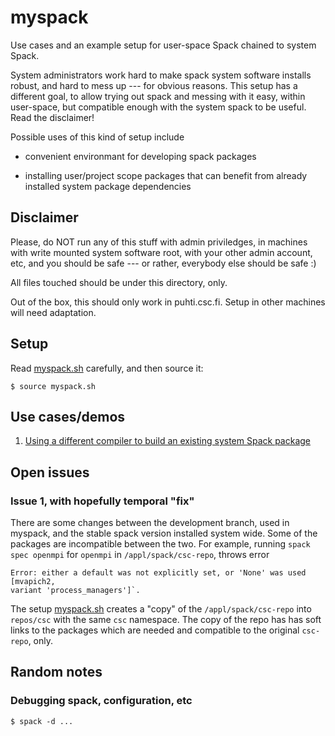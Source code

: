# myspack

Use cases and an example setup for user-space Spack chained to system
Spack.

System administrators work hard to make spack system software installs
robust, and hard to mess up --- for obvious reasons. This setup has a
different goal, to allow trying out spack and messing with it easy,
within user-space, but compatible enough with the system spack to be
useful. Read the disclaimer!

Possible uses of this kind of setup include

- convenient environmant for developing spack packages

- installing user/project scope packages that can benefit from already
  installed system package dependencies


## Disclaimer

Please, do NOT run any of this stuff with admin priviledges, in
machines with write mounted system software root, with your other
admin account, etc, and you should be safe --- or rather, everybody
else should be safe :)

All files touched should be under this directory, only.

Out of the box, this should only work in puhti.csc.fi. Setup in other
machines will need adaptation.


## Setup

Read [myspack.sh](myspack.sh) carefully, and then source it:

```console
$ source myspack.sh
```

## Use cases/demos

1. [Using a different compiler to build an existing system Spack package](demos/demo-1.md)


## Open issues

### Issue 1, with hopefully temporal "fix"

There are some changes between the development branch, used in
myspack, and the stable spack version installed system wide. Some of
the packages are incompatible between the two. For example, running
`spack spec openmpi` for `openmpi` in `/appl/spack/csc-repo`, throws
error

```console
Error: either a default was not explicitly set, or 'None' was used [mvapich2,
variant 'process_managers']`.
```

The setup [myspack.sh](myspack.sh) creates a "copy" of the
`/appl/spack/csc-repo` into `repos/csc` with the same `csc`
namespace. The copy of the repo has has soft links to the packages
which are needed and compatible to the original `csc-repo`,
only.


## Random notes

### Debugging spack, configuration, etc

```console
$ spack -d ...
```